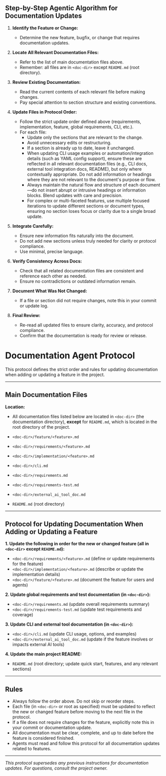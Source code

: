 ## Step-by-Step Agentic Algorithm for Documentation Updates

1. **Identify the Feature or Change:**
   - Determine the new feature, bugfix, or change that requires documentation updates.

2. **Locate All Relevant Documentation Files:**
   - Refer to the list of main documentation files above.
   - Remember: all files are in `<doc-dir>` except `README.md` (root directory).

3. **Review Existing Documentation:**
   - Read the current contents of each relevant file before making changes.
   - Pay special attention to section structure and existing conventions.


4. **Update Files in Protocol Order:**
   - Follow the strict update order defined above (requirements, implementation, feature, global requirements, CLI, etc.).
   - For each file:
     - Update only the sections that are relevant to the change.
     - Avoid unnecessary edits or restructuring.
     - If a section is already up to date, leave it unchanged.
     - When updating CLI usage examples or automation/integration details (such as YAML config support), ensure these are reflected in all relevant documentation files (e.g., CLI docs, external tool integration docs, README), but only where contextually appropriate. Do not add information or headings where they are not relevant to the document's purpose or flow.
     - Always maintain the natural flow and structure of each document—do not insert abrupt or intrusive headings or information blocks. Blend updates with care and precision.
     - For complex or multi-faceted features, use multiple focused iterations to update different sections or document types, ensuring no section loses focus or clarity due to a single broad update.

5. **Integrate Carefully:**
   - Ensure new information fits naturally into the document.
   - Do not add new sections unless truly needed for clarity or protocol compliance.
   - Use minimal, precise language.

6. **Verify Consistency Across Docs:**
   - Check that all related documentation files are consistent and reference each other as needed.
   - Ensure no contradictions or outdated information remain.

7. **Document What Was Not Changed:**
   - If a file or section did not require changes, note this in your commit or update log.

8. **Final Review:**
   - Re-read all updated files to ensure clarity, accuracy, and protocol compliance.
   - Confirm that the documentation is ready for review or release.
# Documentation Agent Protocol

This protocol defines the strict order and rules for updating documentation when adding or updating a feature in the project.

---



## Main Documentation Files
**Location:**
- All documentation files listed below are located in `<doc-dir>` (the documentation directory),
  **except** for `README.md`, which is located in the root directory of the project.

- `<doc-dir>/feature/<feature>.md`
- `<doc-dir>/requirements/<feature>.md`
- `<doc-dir>/implementation/<feature>.md`
- `<doc-dir>/cli.md`
- `<doc-dir>/requirements.md`
- `<doc-dir>/requirements-test.md`
- `<doc-dir>/external_ai_tool_doc.md`
- `README.md` (root directory)

---


## Protocol for Updating Documentation When Adding or Updating a Feature

**1. Update the following in order for the new or changed feature (all in `<doc-dir>` except `README.md`):**
   - `<doc-dir>/requirements/<feature>.md` (define or update requirements for the feature)
   - `<doc-dir>/implementation/<feature>.md` (describe or update the implementation details)
   - `<doc-dir>/feature/<feature>.md` (document the feature for users and agents)

**2. Update global requirements and test documentation (in `<doc-dir>`):**
   - `<doc-dir>/requirements.md` (update overall requirements summary)
   - `<doc-dir>/requirements-test.md` (update test requirements and coverage)

**3. Update CLI and external tool documentation (in `<doc-dir>`):**
   - `<doc-dir>/cli.md` (update CLI usage, options, and examples)
   - `<doc-dir>/external_ai_tool_doc.md` (update if the feature involves or impacts external AI tools)

**4. Update the main project README:**
   - `README.md` (root directory; update quick start, features, and any relevant sections)

---


## Rules
- Always follow the order above. Do not skip or reorder steps.
- Each file (in `<doc-dir>` or root as specified) must be updated to reflect the new or changed feature before moving to the next file in the protocol.
- If a file does not require changes for the feature, explicitly note this in your commit or documentation update.
- All documentation must be clear, complete, and up to date before the feature is considered finished.
- Agents must read and follow this protocol for all documentation updates related to features.

---

_This protocol supersedes any previous instructions for documentation updates. For questions, consult the project owner._

